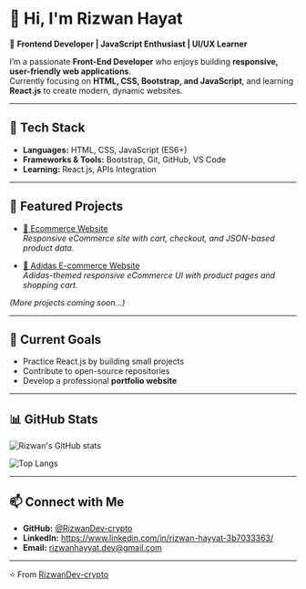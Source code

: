 # 👋 Hi, I'm Rizwan Hayat  

🚀 **Frontend Developer | JavaScript Enthusiast | UI/UX Learner**  

I’m a passionate **Front-End Developer** who enjoys building **responsive, user-friendly web applications**.  
Currently focusing on **HTML, CSS, Bootstrap, and JavaScript**, and learning **React.js** to create modern, dynamic websites.  

---

## 🔧 Tech Stack  
- **Languages:** HTML, CSS, JavaScript (ES6+)  
- **Frameworks & Tools:** Bootstrap, Git, GitHub, VS Code  
- **Learning:** React.js, APIs Integration  

---

## 📌 Featured Projects  

- [🛒 Ecommerce Website](https://github.com/RizwanDev-crypto/Ecommerce-Website)  
  *Responsive eCommerce site with cart, checkout, and JSON-based product data.*  

- [👟 Adidas E-commerce Website](https://github.com/RizwanDev-crypto/Adidas-Ecommerce-Web)  
  *Adidas-themed responsive eCommerce UI with product pages and shopping cart.*  

*(More projects coming soon…)*  

---

## 🌱 Current Goals  
- Practice React.js by building small projects  
- Contribute to open-source repositories  
- Develop a professional **portfolio website**  

---

## 📊 GitHub Stats  
![Rizwan's GitHub stats](https://github-readme-stats.vercel.app/api?username=RizwanDev-crypto&show_icons=true&theme=radical)  

![Top Langs](https://github-readme-stats.vercel.app/api/top-langs/?username=RizwanDev-crypto&layout=compact&theme=radical)  

---

## 📫 Connect with Me  
- **GitHub:** [@RizwanDev-crypto](https://github.com/RizwanDev-crypto)  
- **LinkedIn:** https://www.linkedin.com/in/rizwan-hayyat-3b7033363/  
- **Email:** rizwanhayyat.dev@gmail.com  

---

⭐️ From [RizwanDev-crypto](https://github.com/RizwanDev-crypto)
